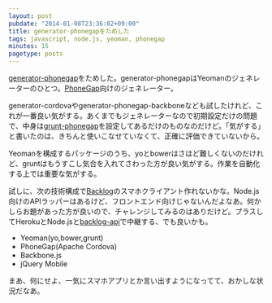```yaml
---
layout: post
pubdate: "2014-01-08T23:36:02+09:00"
title: generator-phonegapをためした
tags: javascript, node.js, yeoman, phonegap
minutes: 15
pagetype: posts
---
```

[generator-phonegap][]をためした。generator-phonegapはYeomanのジェネレーターのひとつ。[PhoneGap][phonegap]向けのジェネレーター。

generator-cordovaやgenerator-phonegap-backboneなども試したけれど、これが一番良い気がする。あくまでもジェネレーターなので初期設定だけの問題で、中身は[grunt-phonegap][]を設定してあるだけのものなのだけど。「気がする」と書いたのは、きちんと使いこなせていなくて、正確に評価できていないから。

Yeomanを構成するパッケージのうち、yoとbowerはさほど難しくないのだけれど、gruntはもうすこし気合を入れてさわった方が良い気がする。作業を自動化する上では重要な気がする。

試しに、次の技術構成で[Backlog][backlog]のスマホクライアント作れないかな。Node.js向けのAPIラッパーはあるけど、フロントエンド向けじゃないんだよなあ。何かしらお題があった方が良いので、チャレンジしてみるのはありだけど。プラスしてHerokuとNode.jsと[backlog-api][bouzuya/node-backlog-api]で中継する、でも良いかも。

- Yeoman(yo,bower,grunt)
- PhoneGap(Apache Cordova)
- Backbone.js
- jQuery Mobile

まあ、何にせよ、一気にスマホアプリとか言い出すようになってて、おかしな状況だなあ。

[grunt-phonegap]: https://npmjs.org/package/grunt-phonegap
[generator-phonegap]: https://npmjs.org/package/generator-phonegap
[phonegap]: http://phonegap.com/
[backlog]: https://www.backlog.jp/
[bouzuya/node-backlog-api]: https://github.com/bouzuya/node-backlog-api
